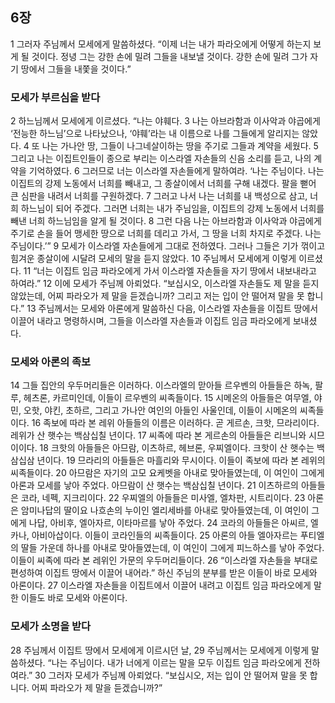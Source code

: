 ## 6장
1 그러자 주님께서 모세에게 말씀하셨다. “이제 너는 내가 파라오에게 어떻게 하는지 보게 될 것이다. 정녕 그는 강한 손에 밀려 그들을 내보낼 것이다. 강한 손에 밀려 그가 자기 땅에서 그들을 내쫓을 것이다.”
### 모세가 부르심을 받다
2 하느님께서 모세에게 이르셨다. “나는 야훼다.
3 나는 아브라함과 이사악과 야곱에게 ‘전능한 하느님’으로 나타났으나, ‘야훼’라는 내 이름으로 나를 그들에게 알리지는 않았다.
4 또 나는 가나안 땅, 그들이 나그네살이하는 땅을 주기로 그들과 계약을 세웠다.
5 그리고 나는 이집트인들이 종으로 부리는 이스라엘 자손들의 신음 소리를 듣고, 나의 계약을 기억하였다.
6 그러므로 너는 이스라엘 자손들에게 말하여라. ‘나는 주님이다. 나는 이집트의 강제 노동에서 너희를 빼내고, 그 종살이에서 너희를 구해 내겠다. 팔을 뻗어 큰 심판을 내려서 너희를 구원하겠다.
7 그러고 나서 나는 너희를 내 백성으로 삼고, 너희 하느님이 되어 주겠다. 그러면 너희는 내가 주님임을, 이집트의 강제 노동에서 너희를 빼낸 너희 하느님임을 알게 될 것이다.
8 그런 다음 나는 아브라함과 이사악과 야곱에게 주기로 손을 들어 맹세한 땅으로 너희를 데리고 가서, 그 땅을 너희 차지로 주겠다. 나는 주님이다.’”
9 모세가 이스라엘 자손들에게 그대로 전하였다. 그러나 그들은 기가 꺾이고 힘겨운 종살이에 시달려 모세의 말을 듣지 않았다.
10 주님께서 모세에게 이렇게 이르셨다.
11 “너는 이집트 임금 파라오에게 가서 이스라엘 자손들을 자기 땅에서 내보내라고 하여라.”
12 이에 모세가 주님께 아뢰었다. “보십시오, 이스라엘 자손들도 제 말을 듣지 않았는데, 어찌 파라오가 제 말을 듣겠습니까? 그리고 저는 입이 안 떨어져 말을 못 합니다.”
13 주님께서는 모세와 아론에게 말씀하신 다음, 이스라엘 자손들을 이집트 땅에서 이끌어 내라고 명령하시며, 그들을 이스라엘 자손들과 이집트 임금 파라오에게 보내셨다.
### 모세와 아론의 족보
14 그들 집안의 우두머리들은 이러하다. 이스라엘의 맏아들 르우벤의 아들들은 하녹, 팔루, 헤츠론, 카르미인데, 이들이 르우벤의 씨족들이다.
15 시메온의 아들들은 여무엘, 야민, 오핫, 야킨, 초하르, 그리고 가나안 여인의 아들인 사울인데, 이들이 시메온의 씨족들이다.
16 족보에 따라 본 레위 아들들의 이름은 이러하다. 곧 게르손, 크핫, 므라리이다. 레위가 산 햇수는 백삼십칠 년이다.
17 씨족에 따라 본 게르손의 아들들은 리브니와 시므이이다.
18 크핫의 아들들은 아므람, 이츠하르, 헤브론, 우찌엘이다. 크핫이 산 햇수는 백삼십삼 년이다.
19 므라리의 아들들은 마흘리와 무시이다. 이들이 족보에 따라 본 레위의 씨족들이다.
20 아므람은 자기의 고모 요케벳을 아내로 맞아들였는데, 이 여인이 그에게 아론과 모세를 낳아 주었다. 아므람이 산 햇수는 백삼십칠 년이다.
21 이츠하르의 아들들은 코라, 네펙, 지크리이다.
22 우찌엘의 아들들은 미사엘, 엘차판, 시트리이다.
23 아론은 암미나답의 딸이요 나흐손의 누이인 엘리세바를 아내로 맞아들였는데, 이 여인이 그에게 나답, 아비후, 엘아자르, 이타마르를 낳아 주었다.
24 코라의 아들들은 아씨르, 엘카나, 아비아삽이다. 이들이 코라인들의 씨족들이다.
25 아론의 아들 엘아자르는 푸티엘의 딸들 가운데 하나를 아내로 맞아들였는데, 이 여인이 그에게 피느하스를 낳아 주었다. 이들이 씨족에 따라 본 레위인 가문의 우두머리들이다.
26 “이스라엘 자손들을 부대로 편성하여 이집트 땅에서 이끌어 내어라.” 하신 주님의 분부를 받은 이들이 바로 모세와 아론이다.
27 이스라엘 자손들을 이집트에서 이끌어 내려고 이집트 임금 파라오에게 말한 이들도 바로 모세와 아론이다.
### 모세가 소명을 받다
28 주님께서 이집트 땅에서 모세에게 이르시던 날,
29 주님께서는 모세에게 이렇게 말씀하셨다. “나는 주님이다. 내가 너에게 이르는 말을 모두 이집트 임금 파라오에게 전하여라.”
30 그러자 모세가 주님께 아뢰었다. “보십시오, 저는 입이 안 떨어져 말을 못 합니다. 어찌 파라오가 제 말을 듣겠습니까?”
